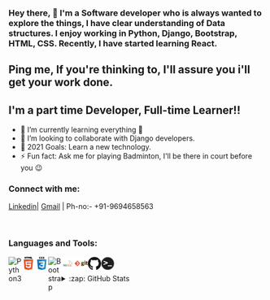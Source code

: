 ### Hey there, <g-emoji class="g-emoji" alias="wave" fallback-src="https://github.githubassets.com/images/icons/emoji/unicode/1f44b.png">👋</g-emoji> I'm a Software developer who is always wanted to explore the things, I have clear understanding of Data structures. I enjoy working in Python, Django, Bootstrap, HTML, CSS. Recently, I have started learning React.

## Ping me, If you're thinking to, I'll assure you i'll get your work done.

## I'm a part time Developer, Full-time Learner!!

- 🌱 I’m currently learning everything 🤣
- 👯 I’m looking to collaborate with Django developers.
- 🥅 2021 Goals: Learn a new technology.
- ⚡ Fun fact: Ask me for playing Badminton, I'll be there in court before you 😉
 

### Connect with me:
<a href="https://www.linkedin.com/in/aman-kumar-180239166/">Linkedin</a>|
<a href="amankumar080199@gmail.com">Gmail</a> | Ph-no:- +91-9694658563


<br />

### Languages and Tools:
<img align="left" alt="Python3" width="26px" src="https://raw.githubusercontent.com/jmnote/z-icons/master/16x16/python.png"/>
<img align="left" alt="HTML5" width="26px" src="https://raw.githubusercontent.com/github/explore/80688e429a7d4ef2fca1e82350fe8e3517d3494d/topics/html/html.png" />
<img align="left" alt="CSS3" width="26px" src="https://raw.githubusercontent.com/github/explore/80688e429a7d4ef2fca1e82350fe8e3517d3494d/topics/css/css.png" />
<img align="left" alt="Bootstrap" width="26px" src="https://raw.githubusercontent.com/jmnote/z-icons/master/16x16/bootstrap.png" />
<img align="left" alt="MySQL" width="26px" src="https://raw.githubusercontent.com/github/explore/80688e429a7d4ef2fca1e82350fe8e3517d3494d/topics/mysql/mysql.png" />
<img align="left" alt="Git" width="26px" src="https://raw.githubusercontent.com/github/explore/80688e429a7d4ef2fca1e82350fe8e3517d3494d/topics/git/git.png" />
<img align="left" alt="GitHub" width="26px" src="https://raw.githubusercontent.com/github/explore/78df643247d429f6cc873026c0622819ad797942/topics/github/github.png" />
<img align="left" alt="Terminal" width="26px" src="https://raw.githubusercontent.com/github/explore/80688e429a7d4ef2fca1e82350fe8e3517d3494d/topics/terminal/terminal.png" />

<br />
<br />


<details>
  <summary>:zap: GitHub Stats</summary>

  <img align="left" alt="Aman's GitHub Stats" src="https://github-readme-stats.codestackr.vercel.app/api?username=amankumar0199&show_icons=true&hide_border=true" />

</details>
